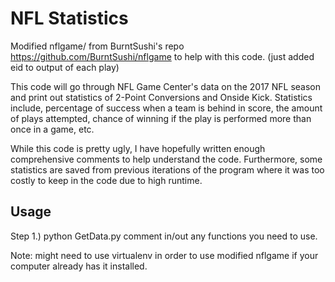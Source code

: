# NFL Statistics

Modified nflgame/ from BurntSushi's repo https://github.com/BurntSushi/nflgame to help with this code. (just added eid to output of each play)

This code will go through NFL Game Center's data on the 2017 NFL season and print out statistics of 2-Point Conversions and Onside Kick. Statistics include, percentage of success when a team is behind in score, the amount of plays attempted, chance of winning if the play is performed more than once in a game, etc.

While this code is pretty ugly, I have hopefully written enough comprehensive comments to help understand the code. Furthermore, some statistics are saved from previous iterations of the program where it was too costly to keep in the code due to high runtime.

## Usage

Step 1.) python GetData.py
comment in/out any functions you need to use.

Note: might need to use virtualenv in order to use modified nflgame if your computer already has it installed.
